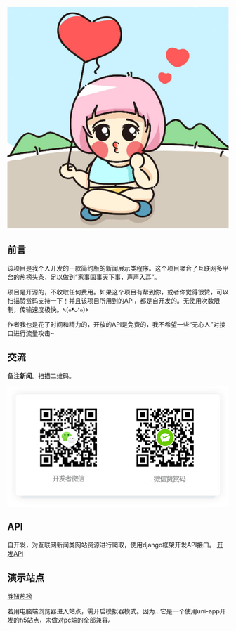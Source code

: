 <p style="text-align: center;"><img src="./pangniu.png" alt="胖妞热榜简介"></img></p>

## 前言
该项目是我个人开发的一款简约版的新闻展示类程序。这个项目聚合了互联网多平台的热榜头条，足以做到“家事国事天下事，声声入耳”。

项目是开源的，不收取任何费用。如果这个项目有帮到你，或者你觉得很赞，可以扫描赞赏码支持一下！并且该项目所用到的API，都是自开发的。无使用次数限制，传输速度极快。٩(๑❛ᴗ❛๑)۶

作者我也是花了时间和精力的，开放的API是免费的，我不希望一些“无心人”对接口进行流量攻击~

## 交流
备注**新闻**。扫描二维码。

![pangniu](./author.png)			  

## API
自开发，对互联网新闻类网站资源进行爬取，使用django框架开发API接口。
[开发API](http://guoxiaorui.cn/index.php/archives/73/)

## 演示站点

[胖妞热榜](http://news.guoxiaorui.cn/)

若用电脑端浏览器进入站点，需开启模拟器模式。因为...它是一个使用uni-app开发的h5站点，未做对pc端的全部兼容。